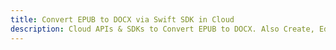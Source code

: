 ---title: Convert EPUB to DOCX via Swift SDK in Clouddescription: Cloud APIs & SDKs to Convert EPUB to DOCX. Also Create, Edit & Render Microsoft Word & OpenOffice documents in the Cloud.---